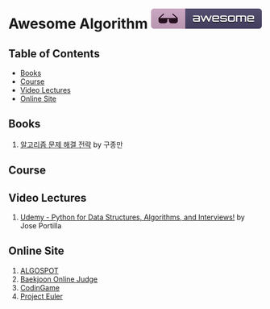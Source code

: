 # Awesome Algorithm [![Awesome](../images/awesome_badge.svg)](https://github.com/DongjunLee/TIL-MAL/blob/master/Algorithm/Awesome-AIgorithm.md)


## Table of Contents

- [Books](#books)
- [Course](#course)
- [Video Lectures](#video-lectures)
- [Online Site](#online-site)

## Books

1. [알고리즘 문제 해결 전략](http://www.aladin.co.kr/shop/wproduct.aspx?ItemId=21089176) by 구종만

## Course

## Video Lectures

1. [Udemy - Python for Data Structures, Algorithms, and Interviews!](https://www.udemy.com/python-for-data-structures-algorithms-and-interviews/learn/v4/overview)
by Jose Portilla

## Online Site

1. [ALGOSPOT](https://www.algospot.com/)
2. [Baekjoon Online Judge](https://www.acmicpc.net/)
3. [CodinGame](https://www.codingame.com/start)
4. [Project Euler](http://euler.synap.co.kr/)

